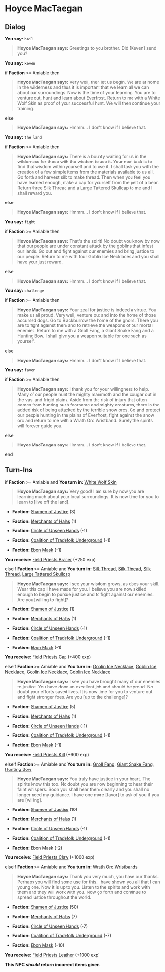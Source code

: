 # Hoyce MacTaegan
## Dialog

**You say:** `hail`



>**Hoyce MacTaegan says:** Greetings to you brother. Did [Keven] send you?

**You say:** `keven`



if **Faction** >= Amiable then 



>**Hoyce MacTaegan says:** Very well, then let us begin. We are at home in the wilderness and thus it is important that we learn all we can about our surroundings. Now is the time of your learning. You are to venture out, hunt and learn about Everfrost. Return to me with a White Wolf Skin as proof of your successful hunt. We will then continue your training.


else



>**Hoyce MacTaegan says:** Hmmm... I don't know if I believe that.




**You say:** `the land`



if **Faction** >= Amiable then 



>**Hoyce MacTaegan says:** There is a bounty waiting for us in the wilderness for those with the wisdom to use it. Your next task is to find that wisdom within yourself and to use it. I shall task you with the creation of a few simple items from the materials available to us all. Go forth and harvest silk to make thread. Then when you feel you have learned enough, make a cap for yourself from the pelt of a bear. Return three Silk Thread and a Large Tattered Skullcap to me and I shall reward you.


else



>**Hoyce MacTaegan says:** Hmmm... I don't know if I believe that.




**You say:** `fight`



if **Faction** >= Amiable then 



>**Hoyce MacTaegan says:** That's the spirit! No doubt you know by now that our people are under constant attack by the goblins that infest our lands. Go out and fight against our enemies and bring justice to our people. Return to me with four Goblin Ice Necklaces and you shall have your just reward.


else



>**Hoyce MacTaegan says:** Hmmm... I don't know if I believe that.




**You say:** `challenge`



if **Faction** >= Amiable then 



>**Hoyce MacTaegan says:** Your zeal for justice is indeed a virtue. You make us all proud. Very well, venture out and into the home of those accursed dogs. Go to Blackburrow the home of the gnolls. There you are to fight against them and to retrieve the weapons of our mortal enemies. Return to me with a Gnoll Fang, a Giant Snake Fang and a Hunting Bow. I shall give you a weapon suitable for one such as yourself.


else



>**Hoyce MacTaegan says:** Hmmm... I don't know if I believe that.




**You say:** `favor`



if **Faction** >= Amiable then 



>**Hoyce MacTaegan says:** I thank you for your willingness to help. Many of our people hunt the mighty mammoth and the cougar out in the vast and frigid plains. Aside from the risk of injury that often comes from hunting such fearsome and mighty creatures, there is the added risk of being attacked by the terrible snow orcs. Go and protect our people hunting in the plains of Everfrost, fight against the snow orc and return to me with a Wrath Orc Wristband. Surely the spirits will forever guide you.


else



>**Hoyce MacTaegan says:** Hmmm... I don't know if I believe that.



end

## Turn-Ins





if **Faction** >= Amiable and  **You turn in:** [White Wolf Skin](/item/13768)



>**Hoyce MacTaegan says:** Very good! I am sure by now you are learning much about your local surroundings. It is now time for you to learn to [live off the land].


* __Faction:__ [Shamen of Justice](/faction/327) (3)
  









* __Faction:__ [Merchants of Halas](/faction/328) (1)
  









* __Faction:__ [Circle of Unseen Hands](/faction/223) (-1)
  









* __Faction:__ [Coalition of Tradefolk Underground](/faction/336) (-1)
   









* __Faction:__ [Ebon Mask](/faction/244) (-1)
 









 **You receive:**  [Field Priests Bracer](/item/7365) (+250 exp)

elseif **Faction** >= Amiable and  **You turn in:** [Silk Thread](/item/16486), [Silk Thread](/item/16486), [Silk Thread](/item/16486), [Large Tattered Skullcap](/item/2125)







>**Hoyce MacTaegan says:** I see your wisdom grows, as does your skill. Wear this cap I have made for you. I believe you are now skilled enough to begin to pursue justice and to fight against our enemies. Are you [willing to fight]?


* __Faction:__ [Shamen of Justice](/faction/327) (1)
  









* __Faction:__ [Merchants of Halas](/faction/328) (1)
  









* __Faction:__ [Circle of Unseen Hands](/faction/223) (-1)
  









* __Faction:__ [Coalition of Tradefolk Underground](/faction/336) (-1)
   









* __Faction:__ [Ebon Mask](/faction/244) (-1)
 









 **You receive:**  [Field Priests Cap](/item/7366) (+400 exp)

elseif **Faction** >= Amiable and  **You turn in:** [Goblin Ice Necklace](/item/13897), [Goblin Ice Necklace](/item/13897), [Goblin Ice Necklace](/item/13897), [Goblin Ice Necklace](/item/13897)



>**Hoyce MacTaegan says:** I see you have brought many of our enemies to justice. You have done an excellent job and should be proud. No doubt your efforts saved lives. It is now time for you to venture out and fight stronger foes. Are you [up to the challenge]?


* __Faction:__ [Shamen of Justice](/faction/327) (5)
  









* __Faction:__ [Merchants of Halas](/faction/328) (1)
  









* __Faction:__ [Circle of Unseen Hands](/faction/223) (-1)
  









* __Faction:__ [Coalition of Tradefolk Underground](/faction/336) (-1)
   









* __Faction:__ [Ebon Mask](/faction/244) (-1)
 









 **You receive:**  [Field Priests Kilt](/item/7367) (+600 exp)

elseif **Faction** >= Amiable and  **You turn in:** [Gnoll Fang](/item/13915), [Giant Snake Fang](/item/7005), [Hunting Bow](/item/8011)











>**Hoyce MacTaegan says:** You truly have justice in your heart. The spirits know this too. No doubt you are now beginning to hear their faint whispers. Soon you shall hear them clearly and you shall no longer need my guidance. I have one more [favor] to ask of you if you are [willing].


* __Faction:__ [Shamen of Justice](/faction/327) (10)
  









* __Faction:__ [Merchants of Halas](/faction/328) (1)
  









* __Faction:__ [Circle of Unseen Hands](/faction/223) (-1)
  









* __Faction:__ [Coalition of Tradefolk Underground](/faction/336) (-1)
   









* __Faction:__ [Ebon Mask](/faction/244) (-2)
 









 **You receive:**  [Field Priests Claw](/item/7368) (+1000 exp)

elseif **Faction** >= Amiable and  **You turn in:** [Wrath Orc Wristbands](/item/12223)











>**Hoyce MacTaegan says:** Thank you very much, you have our thanks. Perhaps you will find some use for this. I have shown you all that I can young one. Now it is up to you. Listen to the spirits and work with them and they will work with you. Now go forth and continue to spread justice throughout the world.


* __Faction:__ [Shamen of Justice](/faction/327) (50)
  









* __Faction:__ [Merchants of Halas](/faction/328) (7)
  









* __Faction:__ [Circle of Unseen Hands](/faction/223) (-7)
  









* __Faction:__ [Coalition of Tradefolk Underground](/faction/336) (-7)
   









* __Faction:__ [Ebon Mask](/faction/244) (-10)
 









 **You receive:**  [Field Priests Leather](/item/7369) (+1000 exp)

**This NPC *should* return incorrect items given.**
